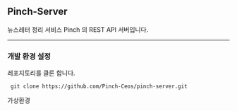 ## Pinch-Server

뉴스레터 정리 서비스 Pinch 의 REST API 서버입니다.

---

### 개발 환경 설정

레포지토리를 클론 합니다.

` git clone https://github.com/Pinch-Ceos/pinch-server.git`

가상환경
